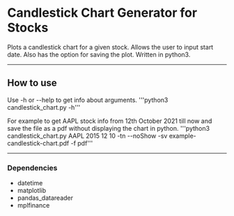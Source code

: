 # Candlestick Chart Generator for Stocks

Plots a candlestick chart for a given stock. Allows the user to input start date. Also has the option for saving the plot. Written in python3.

---
## How to use

Use -h or --help to get info about arguments.
'''python3 candlestick_chart.py -h'''

For example to get AAPL stock info from 12th October 2021 till now and save the file as a pdf without displaying the chart in python.
'''python3 candlestick_chart.py AAPL 2015 12 10 -tn --noShow -sv example-candlestick-chart.pdf -f pdf'''

---
### Dependencies
- datetime
- matplotlib
- pandas_datareader
- mplfinance
